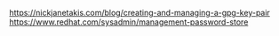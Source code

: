 https://nickjanetakis.com/blog/creating-and-managing-a-gpg-key-pair
https://www.redhat.com/sysadmin/management-password-store